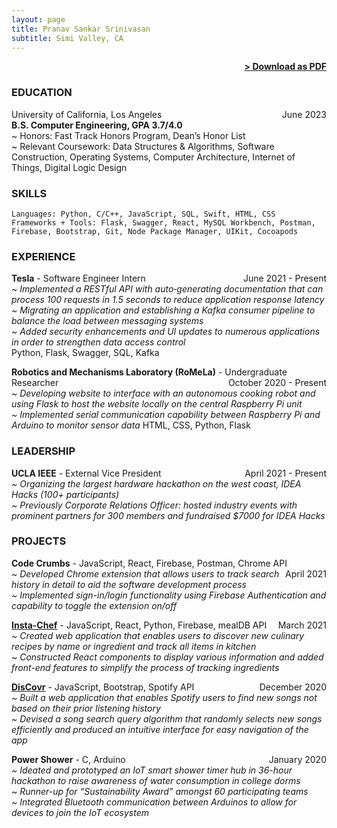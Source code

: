 ```yaml
---
layout: page
title: Pranav Sankar Srinivasan
subtitle: Simi Valley, CA
---
```


<span style="float: right; "><a href="{{ '/assets/resume.pdf' | prepend: site.baseurl }}"><strong>> Download as PDF</strong></a> </span>
<br>

### EDUCATION

University of California, Los Angeles <span style="float: right; ">June 2023</span>  
**B.S. Computer Engineering, GPA 3.7/4.0**  
~ Honors: Fast Track Honors Program, Dean’s Honor List\
~ Relevant Coursework: Data Structures & Algorithms, Software Construction, Operating Systems, Computer Architecture, Internet of Things, Digital Logic Design 

### SKILLS
``` Languages: Python, C/C++, JavaScript, SQL, Swift, HTML, CSS ```\
``` Frameworks + Tools: Flask, Swagger, React, MySQL Workbench, Postman, Firebase, Bootstrap, Git, Node Package Manager, UIKit, Cocoapods ```  

### EXPERIENCE

**Tesla** - Software Engineer Intern <span style="float: right; ">June 2021 - Present</span>\
_~ Implemented a RESTful API with auto‐generating documentation that can process 100 requests in 1.5 seconds to reduce application response latency_\
_~ Migrating an application and establishing a Kafka consumer pipeline to balance the load between messaging systems_\
_~ Added security enhancements and UI updates to numerous applications in order to strengthen data access control_\
Python, Flask, Swagger, SQL, Kafka

**Robotics and Mechanisms Laboratory (RoMeLa)** - Undergraduate Researcher <span style="float: right; ">October 2020 - Present</span>\
_~ Developing website to interface with an autonomous cooking robot and using Flask to host the website locally on the central Raspberry Pi unit_\
_~ Implemented serial communication capability between Raspberry Pi and Arduino to monitor sensor data_
HTML, CSS, Python, Flask

### LEADERSHIP

**UCLA IEEE** - External Vice President <span style="float: right; ">April 2021 - Present</span>  
_~ Organizing the largest hardware hackathon on the west coast, IDEA Hacks (100+ participants)_\
_~ Previously Corporate Relations Officer: hosted industry events with prominent partners for 300 members and fundraised \$7000 for IDEA Hacks_

### PROJECTS
**Code Crumbs** - JavaScript, React, Firebase, Postman, Chrome API <span style="float: right; ">April 2021</span>  
_~ Developed Chrome extension that allows users to track search history in detail to aid the software development process_\
_~ Implemented sign-in/login functionality using Firebase Authentication and capability to toggle the extension on/off_

**[Insta-Chef](https://insta-chef-ba8dc.web.app)** - JavaScript, React, Python, Firebase, mealDB API <span style="float: right; ">March 2021</span>  
_~ Created web application that enables users to discover new culinary recipes by name or ingredient and track all items in kitchen_\
_~ Constructed React components to display various information and added front-end features to simplify the process of tracking ingredients_

**[DisCovr](https://discovr.netlify.app)** - JavaScript, Bootstrap, Spotify API <span style="float: right; ">December 2020</span>  
_~ Built a web application that enables Spotify users to find new songs not based on their prior listening history_\
_~ Devised a song search query algorithm that randomly selects new songs efficiently and produced an intuitive interface for easy navigation of the app_

**Power Shower** - C, Arduino <span style="float: right; ">January 2020</span>  
_~ Ideated and prototyped an IoT smart shower timer hub in 36-hour hackathon to raise awareness of water consumption in college dorms_\
_~ Runner-up for “Sustainability Award” amongst 60 participating teams_\
_~ Integrated Bluetooth communication between Arduinos to allow for devices to join the IoT ecosystem_

<!--
### RECOGNITION & INTERESTS

- Etiam luctus ante quis est dictum faucibus.
- Etiam luctus ante quis est dictum faucibus.
- Etiam luctus ante quis est dictum faucibus.
- Etiam luctus ante quis est dictum faucibus.
- Etiam luctus ante quis est dictum faucibus.
- Etiam luctus ante quis est dictum faucibus.

-->